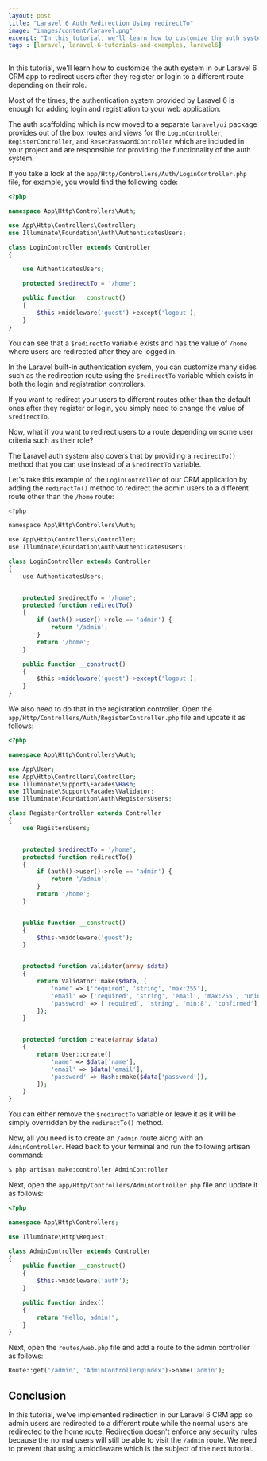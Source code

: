 ```yaml
---
layout: post
title: "Laravel 6 Auth Redirection Using redirectTo"
image: "images/content/laravel.png"
excerpt: "In this tutorial, we'll learn how to customize the auth system in our Laravel 6 CRM app to redirect users after they register or login to a different route depending on their role"   
tags : [laravel, laravel-6-tutorials-and-examples, laravel6] 
---
```



In this tutorial, we'll learn how to customize the auth system in our Laravel 6 CRM app to redirect users after they register or login to a different route depending on their role.
 
Most of the times, the authentication system provided by Laravel 6 is enough for adding login and registration to your web application. 

The auth scaffolding which is now moved to a separate `laravel/ui` package provides out of the box routes and views for the `LoginController`, `RegisterController`, and `ResetPasswordController` which are included in your project and are responsible for providing the functionality of the auth system.

If you take a look at the `app/Http/Controllers/Auth/LoginController.php` file, for example, you would find the following code:

```php
<?php

namespace App\Http\Controllers\Auth;

use App\Http\Controllers\Controller;
use Illuminate\Foundation\Auth\AuthenticatesUsers;

class LoginController extends Controller
{

    use AuthenticatesUsers;

    protected $redirectTo = '/home';

    public function __construct()
    {
        $this->middleware('guest')->except('logout');
    }
}
```
 
You can see that a `$redirectTo` variable exists and has the value of `/home` where users are redirected after they are logged in.

In the Laravel built-in authentication system, you can customize many sides such as the redirection route using the `$redirectTo` variable which exists in both the login and registration controllers.

If you want to redirect your users to different routes other than the default ones after they register or login, you simply need to change the value of `$redirectTo`. 

Now, what if you want to redirect users to a route depending on some user criteria such as their role?

The Laravel auth system also covers that by providing a `redirectTo()` method that you can use instead of a `$redirectTo` variable.

Let's take this example of the `LoginController` of our CRM application by adding the `redirectTo()` method to redirect the admin users to a different route other than the `/home` route:

```js
<?php

namespace App\Http\Controllers\Auth;

use App\Http\Controllers\Controller;
use Illuminate\Foundation\Auth\AuthenticatesUsers;

class LoginController extends Controller
{
    use AuthenticatesUsers;


    protected $redirectTo = '/home';
    protected function redirectTo()
    {
        if (auth()->user()->role == 'admin') {
            return '/admin';
        }
        return '/home';
    }

    public function __construct()
    {
        $this->middleware('guest')->except('logout');
    }
}
```

We also need to do that in the registration controller. Open the `app/Http/Controllers/Auth/RegisterController.php` file and update it as follows:

```php
<?php

namespace App\Http\Controllers\Auth;

use App\User;
use App\Http\Controllers\Controller;
use Illuminate\Support\Facades\Hash;
use Illuminate\Support\Facades\Validator;
use Illuminate\Foundation\Auth\RegistersUsers;

class RegisterController extends Controller
{
    use RegistersUsers;


    protected $redirectTo = '/home';
    protected function redirectTo()
    {
        if (auth()->user()->role == 'admin') {
            return '/admin';
        }
        return '/home';
    }


    public function __construct()
    {
        $this->middleware('guest');
    }


    protected function validator(array $data)
    {
        return Validator::make($data, [
            'name' => ['required', 'string', 'max:255'],
            'email' => ['required', 'string', 'email', 'max:255', 'unique:users'],
            'password' => ['required', 'string', 'min:8', 'confirmed'],
        ]);
    }


    protected function create(array $data)
    {
        return User::create([
            'name' => $data['name'],
            'email' => $data['email'],
            'password' => Hash::make($data['password']),
        ]);
    }
}
```

You can either remove the `$redirectTo` variable or leave it as it will be simply overridden by the `redirectTo()` method.

Now, all you need is to create an `/admin` route along with an `AdminController`.  Head back to your terminal and run the following artisan command:

```bash
$ php artisan make:controller AdminController
```

Next, open the `app/Http/Controllers/AdminController.php` file and update it as follows:

```php
<?php

namespace App\Http\Controllers;

use Illuminate\Http\Request;

class AdminController extends Controller
{
    public function __construct()
    {
        $this->middleware('auth');
    }

    public function index()
    {
        return "Hello, admin!";
    }
}
```

Next, open the `routes/web.php` file and add a route to the admin controller as follows:

```php
Route::get('/admin', 'AdminController@index')->name('admin');
```

## Conclusion

In this tutorial, we've implemented redirection in our Laravel 6 CRM app so admin users are redirected to a different route while the normal users are redirected to the home route. Redirection doesn't enforce any security rules because the normal users will still be able to visit the `/admin` route. We need to prevent that using a middleware which is the subject of the next tutorial.